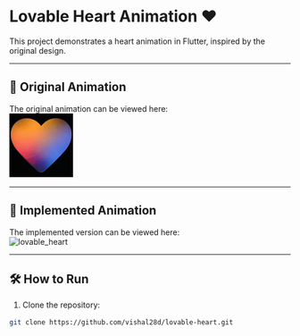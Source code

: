 # Lovable Heart Animation ❤️

This project demonstrates a heart animation in Flutter, inspired by the original design.

---

## 🎯 **Original Animation**  
The original animation can be viewed here:  
[![Original Animation](https://github.com/vishal28d/lovable-heart/blob/main/assets/original.gif)](https://github.com/vishal28d/lovable-heart/blob/main/assets/original.gif)

---

## 🚀 **Implemented Animation**  
The implemented version can be viewed here:  
![lovable_heart](https://github.com/user-attachments/assets/ca3d48bb-3dc0-4e44-ad4a-d25eae596db5)

---

## 🛠️ **How to Run**
1. Clone the repository:
```bash
git clone https://github.com/vishal28d/lovable-heart.git
